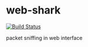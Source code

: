 # web-shark
[![Build Status](https://travis-ci.org/vaporize93/web-shark.svg?branch=master)](https://travis-ci.org/vaporize93/web-shark)

packet sniffing in web interface

